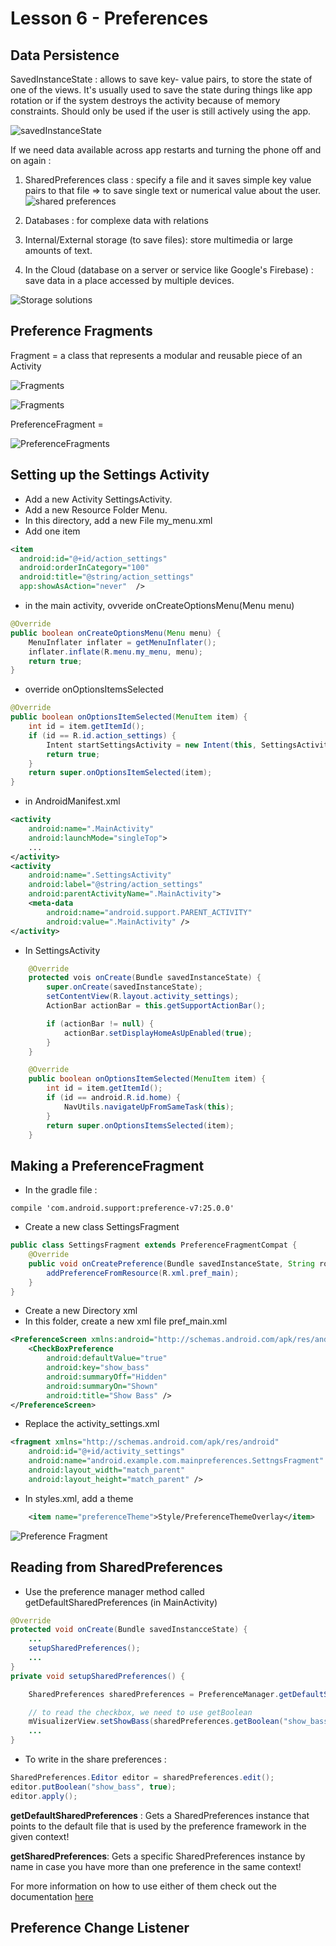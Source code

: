 # Lesson 6 - Preferences

## Data Persistence

SavedInstanceState : allows to save key- value pairs, to store the state of one of the views.
It's usually used to save the state during things like app rotation or if the system destroys the activity because of memory constraints.
Should only be used if the user is still actively using the app.

![](lesson_6_5_savedinstancestate.png "savedInstanceState")

If we need data available across app restarts and turning the phone off and on again :

1. SharedPreferences class : specify a file and it saves simple key value pairs to that file
=> to save single text or numerical value about the user.
![](lesson_6_5_sharedpreferences.png "shared preferences")

2. Databases :  for complexe data with relations

3. Internal/External storage (to save files): store multimedia or large amounts of text. 

4. In the Cloud (database on a server or service like Google's Firebase) : save data in a place accessed by multiple devices.

![](lesson_6_5_storage_solutions.png "Storage solutions")

## Preference Fragments

Fragment = a class that represents a modular and reusable piece of an Activity

![](lesson_6_7_fragment.png "Fragments")

![](lesson_6_7_fragments_mobile_tablet.png "Fragments")

PreferenceFragment = 

![](lesson_6_7_preferencefragment.png "PreferenceFragments")

## Setting up the Settings Activity

- Add a new Activity SettingsActivity.
- Add a new Resource Folder Menu.
- In this directory, add a new File my_menu.xml
- Add one item 
```xml
<item 
  android:id="@+id/action_settings"
  android:orderInCategory="100"
  android:title="@string/action_settings"
  app:showAsAction="never"  />
```
- in the main activity, ovveride onCreateOptionsMenu(Menu menu)
```java
@Override
public boolean onCreateOptionsMenu(Menu menu) {
    MenuInflater inflater = getMenuInflater();
    inflater.inflate(R.menu.my_menu, menu);
    return true;
}
```

- override onOptionsItemsSelected
```java
@Override
public boolean onOptionsItemSelected(MenuItem item) {
    int id = item.getItemId();
    if (id == R.id.action_settings) {
        Intent startSettingsActivity = new Intent(this, SettingsActivity.class);
        return true;
    }
    return super.onOptionsItemSelected(item);
}
```
- in AndroidManifest.xml
```xml
<activity
    android:name=".MainActivity"
    android:launchMode="singleTop">
    ...
</activity>
<activity
    android:name=".SettingsActivity"
    android:label="@string/action_settings"
    android:parentActivityName=".MainActivity">
    <meta-data
        android:name="android.support.PARENT_ACTIVITY"
        android:value=".MainActivity" />
</activity>
```
- In SettingsActivity
```java
    @Override
    protected vois onCreate(Bundle savedInstanceState) {
        super.onCreate(savedInstanceState);
        setContentView(R.layout.activity_settings);
        ActionBar actionBar = this.getSupportActionBar();

        if (actionBar != null) {
            actionBar.setDisplayHomeAsUpEnabled(true);
        }
    }

    @Override
    public boolean onOptionsItemSelected(MenuItem item) {
        int id = item.getItemId();
        if (id == android.R.id.home) {
            NavUtils.navigateUpFromSameTask(this);
        }
        return super.onOptionsItemsSelected(item);
    }

```

## Making a PreferenceFragment

- In the gradle file :
```
compile 'com.android.support:preference-v7:25.0.0'
```
- Create a new class SettingsFragment
```java
public class SettingsFragment extends PreferenceFragmentCompat {
    @Override
    public void onCreatePreference(Bundle savedInstanceState, String rootKey) {
        addPreferenceFromResource(R.xml.pref_main);
    }
}
```
- Create a new Directory xml
-  In this folder, create a new xml file pref_main.xml
```xml
<PreferenceScreen xmlns:android="http://schemas.android.com/apk/res/android">
    <CheckBoxPreference
        android:defaultValue="true"
        android:key="show_bass"
        android:summaryOff="Hidden"
        android:summaryOn="Shown"
        android:title="Show Bass" />
</PreferenceScreen>
```
- Replace the activity_settings.xml
```xml
<fragment xmlns="http://schemas.android.com/apk/res/android"
    android:id="@+id/activity_settings"
    android:name="android.example.com.mainpreferences.SettngsFragment"
    android:layout_width="match_parent"
    android:layout_height="match_parent" />
```
- In styles.xml, add a theme
```xml
    <item name="preferenceTheme">Style/PreferenceThemeOverlay</item>
```

![](lesson_6_11_fragment_preference.png "Preference Fragment")

## Reading from SharedPreferences

- Use the preference manager method called getDefaultSharedPreferences (in MainActivity)
```java
@Override
protected void onCreate(Bundle savedInstancceState) {
    ...
    setupSharedPreferences();
    ...
}
private void setupSharedPreferences() {

    SharedPreferences sharedPreferences = PreferenceManager.getDefaultSharedPreferences(this);

    // to read the checkbox, we need to use getBoolean
    mVisualizerView.setShowBass(sharedPreferences.getBoolean("show_bass", true));
    ...
}
```
- To write in the share preferences :
```java
SharedPreferences.Editor editor = sharedPreferences.edit();
editor.putBoolean("show_bass", true);
editor.apply();

```

**getDefaultSharedPreferences** : Gets a SharedPreferences instance that points to the default file that is used by the preference framework in the given context!

**getSharedPreferences**: Gets a specific SharedPreferences instance by name in case you have more than one preference in the same context!

For more information on how to use either of them check out the documentation [here](https://developer.android.com/reference/android/preference/PreferenceManager.html)

## Preference Change Listener



